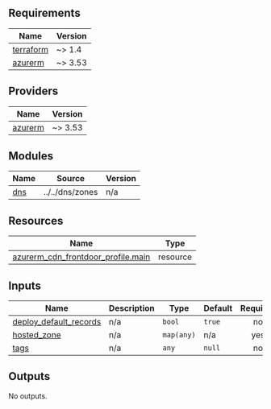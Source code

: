 ## Requirements

| Name | Version |
|------|---------|
| <a name="requirement_terraform"></a> [terraform](#requirement\_terraform) | ~> 1.4 |
| <a name="requirement_azurerm"></a> [azurerm](#requirement\_azurerm) | ~> 3.53 |

## Providers

| Name | Version |
|------|---------|
| <a name="provider_azurerm"></a> [azurerm](#provider\_azurerm) | ~> 3.53 |

## Modules

| Name | Source | Version |
|------|--------|---------|
| <a name="module_dns"></a> [dns](#module\_dns) | ../../dns/zones | n/a |

## Resources

| Name | Type |
|------|------|
| [azurerm_cdn_frontdoor_profile.main](https://registry.terraform.io/providers/hashicorp/azurerm/latest/docs/resources/cdn_frontdoor_profile) | resource |

## Inputs

| Name | Description | Type | Default | Required |
|------|-------------|------|---------|:--------:|
| <a name="input_deploy_default_records"></a> [deploy\_default\_records](#input\_deploy\_default\_records) | n/a | `bool` | `true` | no |
| <a name="input_hosted_zone"></a> [hosted\_zone](#input\_hosted\_zone) | n/a | `map(any)` | n/a | yes |
| <a name="input_tags"></a> [tags](#input\_tags) | n/a | `any` | `null` | no |

## Outputs

No outputs.
